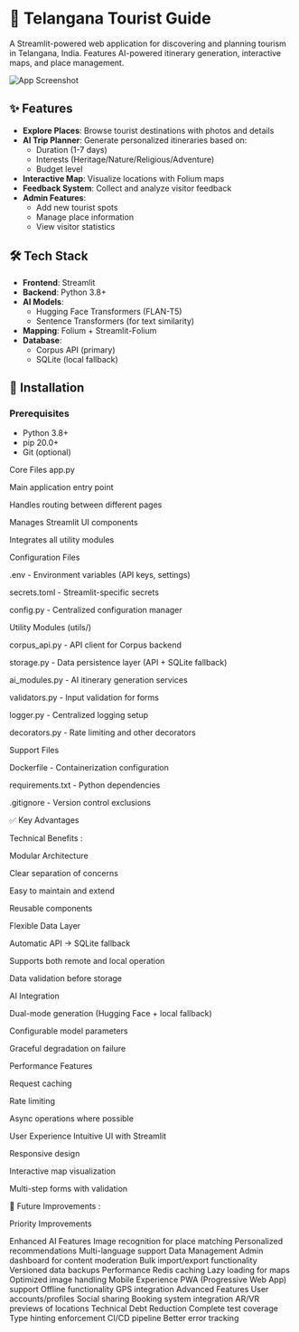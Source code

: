 # 🌄 Telangana Tourist Guide

A Streamlit-powered web application for discovering and planning tourism in Telangana, India. Features AI-powered itinerary generation, interactive maps, and place management.

![App Screenshot](https://via.placeholder.com/800x400?text=Telangana+Tourist+Guide+Screenshot)

## ✨ Features

- **Explore Places**: Browse tourist destinations with photos and details
- **AI Trip Planner**: Generate personalized itineraries based on:
  - Duration (1-7 days)
  - Interests (Heritage/Nature/Religious/Adventure)
  - Budget level
- **Interactive Map**: Visualize locations with Folium maps
- **Feedback System**: Collect and analyze visitor feedback
- **Admin Features**:
  - Add new tourist spots
  - Manage place information
  - View visitor statistics

## 🛠️ Tech Stack

- **Frontend**: Streamlit
- **Backend**: Python 3.8+
- **AI Models**:
  - Hugging Face Transformers (FLAN-T5)
  - Sentence Transformers (for text similarity)
- **Mapping**: Folium + Streamlit-Folium
- **Database**:
  - Corpus API (primary)
  - SQLite (local fallback)

## 🚀 Installation

### Prerequisites
- Python 3.8+
- pip 20.0+
- Git (optional)



Core Files
app.py

Main application entry point

Handles routing between different pages

Manages Streamlit UI components

Integrates all utility modules

Configuration Files

.env - Environment variables (API keys, settings)

secrets.toml - Streamlit-specific secrets

config.py - Centralized configuration manager

Utility Modules (utils/)

corpus_api.py - API client for Corpus backend

storage.py - Data persistence layer (API + SQLite fallback)

ai_modules.py - AI itinerary generation services

validators.py - Input validation for forms

logger.py - Centralized logging setup

decorators.py - Rate limiting and other decorators

Support Files

Dockerfile - Containerization configuration

requirements.txt - Python dependencies

.gitignore - Version control exclusions


✅ Key Advantages

Technical Benefits :

Modular Architecture

Clear separation of concerns

Easy to maintain and extend

Reusable components

Flexible Data Layer

Automatic API → SQLite fallback

Supports both remote and local operation

Data validation before storage

AI Integration

Dual-mode generation (Hugging Face + local fallback)

Configurable model parameters

Graceful degradation on failure

Performance Features

Request caching

Rate limiting

Async operations where possible

User Experience
Intuitive UI with Streamlit

Responsive design

Interactive map visualization

Multi-step forms with validation

🔧 Future Improvements :

Priority Improvements

Enhanced AI Features
Image recognition for place matching
Personalized recommendations
Multi-language support
Data Management
Admin dashboard for content moderation
Bulk import/export functionality
Versioned data backups
Performance
Redis caching
Lazy loading for maps
Optimized image handling
Mobile Experience
PWA (Progressive Web App) support
Offline functionality
GPS integration
Advanced Features
User accounts/profiles
Social sharing
Booking system integration
AR/VR previews of locations
Technical Debt Reduction
Complete test coverage
Type hinting enforcement
CI/CD pipeline
Better error tracking

